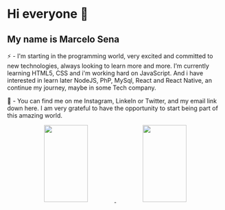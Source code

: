 <h1>Hi everyone 👋</h1>
 
<h2>My name is Marcelo Sena</h2>

<p>
    ⚡ - I'm starting in the programming world, very excited and committed to new technologies, always looking to learn more and more.
    I’m currently learning HTML5, CSS and i'm working hard on JavaScript.
    And i have interested in learn later NodeJS, PhP, MySql, React and React Native, an continue my journey, maybe in some Tech company.
</p>

💬 - You can find me on me Instagram, LinkeIn or Twitter, and my email link down here.
I am very grateful to have the opportunity to start being part of this amazing world. 

<div align="center">
  <a href="https://github.com/MarceloSe">
  <img height="180em" width="45%" src="https://github-readme-stats.vercel.app/api?username=marcelose&show_icons=true&theme=dark&include_all_commits=true&count_private=true"/>
  <img height="180em" width="45%" src="https://github-readme-stats.vercel.app/api/top-langs/?username=marcelose&layout=compact&langs_count=7&theme=dark"/>
</div>
